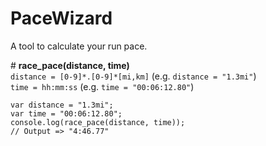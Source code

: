 # PaceWizard

A tool to calculate your run pace.

\# **race_pace(distance, time)**  
`distance = [0-9]*.[0-9]*[mi,km]` (e.g. `distance = "1.3mi"`)  
`time = hh:mm:ss` (e.g. `time = "00:06:12.80"`)

    var distance = "1.3mi";
    var time = "00:06:12.80";
    console.log(race_pace(distance, time));
    // Output => "4:46.77"